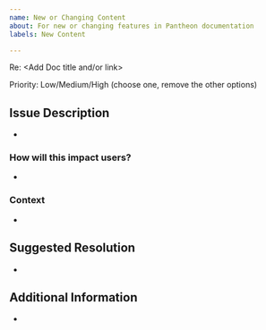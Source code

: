 ```yaml
---
name: New or Changing Content
about: For new or changing features in Pantheon documentation
labels: New Content

---
```

<!--- ** Partial or incorrectly filled out issues may be deferred.--->


Re: <Add Doc title and/or link>

Priority: Low/Medium/High (choose one, remove the other options)

## Issue Description
<!--- Describe what needs to be changed. --->
* 

### How will this impact users?
<!--- Describe how this document change will affect Pantheon users. --->
*

### Context
<!--- Provide any applicable background information. --->
* 


## Suggested Resolution
<!--- Please complete if you have a suggestion for how this issue should be addressed. If not, this section can be removed. --->
* 


## Additional Information
<!--- This section can be removed if it is not needed. --->
* 
